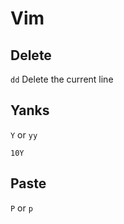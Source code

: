 Vim
===

Delete
------

`dd`  Delete the current line

Yanks
-----

`Y` or `yy`

`10Y`

Paste
-----

`P` or `p`
